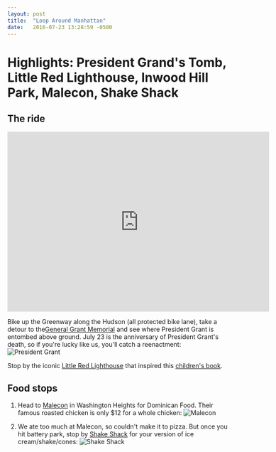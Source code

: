 ```yaml
---
layout: post
title:  "Loop Around Manhattan"
date:   2016-07-23 13:28:59 -0500
---
```

# Highlights: President Grand's Tomb, Little Red Lighthouse, Inwood Hill Park, Malecon, Shake Shack



## The ride

<iframe height='405' width='590' frameborder='0' allowtransparency='true' scrolling='no' src='https://www.strava.com/activities/651239494/embed/8581462e79e3c55c82c9a6d6ec441e6a3693a1a6'></iframe>

Bike up the Greenway along the Hudson (all protected bike lane), take a detour to the<a href="https://www.yelp.com/search?find_desc=president+grand+tomb&find_loc=new+york&ns=1" target="_blank">General Grant Memorial</a> and see where President Grant is entombed above ground. July 23 is the anniversary of President Grant's death, so if you're lucky like us, you'll catch a reenactment:
![President Grant](https://scontent-lga3-1.xx.fbcdn.net/v/t1.0-9/13782049_10105528367833353_7241859664941026678_n.jpg?oh=3f79c476c7f859e3a96c7db37b6167f6&oe=591B4CCD)


Stop by the iconic <a href="https://www.yelp.com/biz/the-little-red-lighthouse-new-york" traget="_blank">Little Red Lighthouse</a> that inspired this <a href="http://www.goodreads.com/book/show/18860.The_Little_Red_Lighthouse_and_the_Great_Gray_Bridge" traget="_blank">children's book</a>.


## Food stops

1. Head to <a href="https://www.yelp.com/biz/malecon-restaurant-new-york-2" target="_blank">Malecon</a> in Washington Heights for Dominican Food. Their famous roasted chicken is only $12 for a whole chicken:
![Malecon](https://scontent-lga3-1.xx.fbcdn.net/v/t1.0-9/13754258_10105528368072873_7002257408484293096_n.jpg?oh=298bd0bf4de89687dff3e17417846086&oe=59120234)

2. We ate too much at Malecon, so couldn't make it to pizza. But once you hit battery park, stop by <a href="https://www.yelp.com/biz/shake-shack-new-york-11?osq=shake+shack" traget="_blank">Shake Shack</a> for your version of ice cream/shake/cones:
![Shake Shack](https://nycdatabikers.github.io/shakeshack.png)